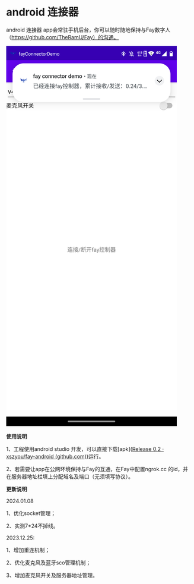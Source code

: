# android 连接器
android 连接器 app会常驻手机后台，你可以随时随地保持与Fay数字人（https://github.com/TheRamU/Fay）的沟通。

![image-20231225180134156](data\image-20231225180134156.png)





**使用说明**

1、工程使用android studio 开发，可以直接下载[apk]([Release 0.2 · xszyou/fay-android (github.com)](https://github.com/xszyou/fay-android/releases/tag/0.2))运行。

2、若需要让app在公网环境保持与Fay的互通，在Fay中配置ngrok.cc 的id，并在服务器地址栏填上分配域名及端口（无须填写协议）。



**更新说明**

2024.01.08

1、优化socket管理；

2、实测7*24不掉线。

2023.12.25:

1、增加重连机制；

2、优化麦克风及蓝牙sco管理机制；

3、增加麦克风开关及服务器地址管理。